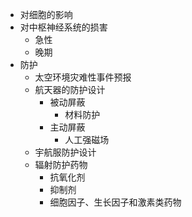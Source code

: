 - 对细胞的影响
- 对中枢神经系统的损害
	- 急性
	- 晚期
- 防护
	- 太空环境灾难性事件预报
	- 航天器的防护设计
		- 被动屏蔽
			- 材料防护
		- 主动屏蔽
			- 人工强磁场
	- 宇航服防护设计
	- 辐射防护药物
		- 抗氧化剂
		- 抑制剂
		- 细胞因子、生长因子和激素类药物